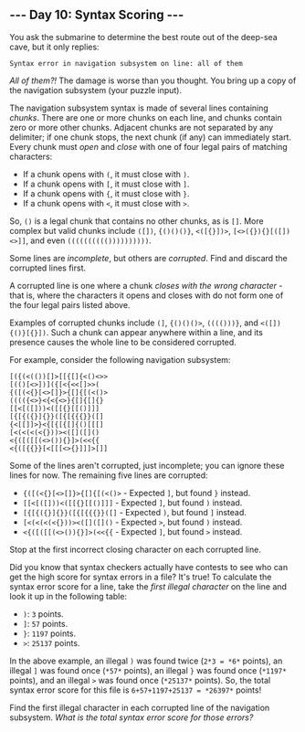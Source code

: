 
--- Day 10: Syntax Scoring ---
------------------------------

You ask the submarine to determine the best route out of the deep-sea cave, but it only replies:



```
Syntax error in navigation subsystem on line: all of them
```

*All of them?!* The damage is worse than you thought. You bring up a copy of the navigation subsystem (your puzzle input).


The navigation subsystem syntax is made of several lines containing *chunks*. There are one or more chunks on each line, and chunks contain zero or more other chunks. Adjacent chunks are not separated by any delimiter; if one chunk stops, the next chunk (if any) can immediately start. Every chunk must *open* and *close* with one of four legal pairs of matching characters:


* If a chunk opens with `(`, it must close with `)`.
* If a chunk opens with `[`, it must close with `]`.
* If a chunk opens with `{`, it must close with `}`.
* If a chunk opens with `<`, it must close with `>`.


So, `()` is a legal chunk that contains no other chunks, as is `[]`. More complex but valid chunks include `([])`, `{()()()}`, `<([{}])>`, `[<>({}){}[([])<>]]`, and even `(((((((((())))))))))`.


Some lines are *incomplete*, but others are *corrupted*. Find and discard the corrupted lines first.


A corrupted line is one where a chunk *closes with the wrong character* - that is, where the characters it opens and closes with do not form one of the four legal pairs listed above.


Examples of corrupted chunks include `(]`, `{()()()>`, `(((()))}`, and `<([]){()}[{}])`. Such a chunk can appear anywhere within a line, and its presence causes the whole line to be considered corrupted.


For example, consider the following navigation subsystem:



```
[({(<(())[]>[[{[]{<()<>>
[(()[<>])]({[<{<<[]>>(
{([(<{}[<>[]}>{[]{[(<()>
(((({<>}<{<{<>}{[]{[]{}
[[<[([]))<([[{}[[()]]]
[{[{({}]{}}([{[{{{}}([]
{<[[]]>}<{[{[{[]{()[[[]
[<(<(<(<{}))><([]([]()
<{([([[(<>()){}]>(<<{{
<{([{{}}[<[[[<>{}]]]>[]]

```

Some of the lines aren't corrupted, just incomplete; you can ignore these lines for now. The remaining five lines are corrupted:


* `{([(<{}[<>[]}>{[]{[(<()>` - Expected `]`, but found `}` instead.
* `[[<[([]))<([[{}[[()]]]` - Expected `]`, but found `)` instead.
* `[{[{({}]{}}([{[{{{}}([]` - Expected `)`, but found `]` instead.
* `[<(<(<(<{}))><([]([]()` - Expected `>`, but found `)` instead.
* `<{([([[(<>()){}]>(<<{{` - Expected `]`, but found `>` instead.


Stop at the first incorrect closing character on each corrupted line.


Did you know that syntax checkers actually have contests to see who can get the high score for syntax errors in a file? It's true! To calculate the syntax error score for a line, take the *first illegal character* on the line and look it up in the following table:


* `)`: `3` points.
* `]`: `57` points.
* `}`: `1197` points.
* `>`: `25137` points.


In the above example, an illegal `)` was found twice (`2*3 = *6*` points), an illegal `]` was found once (`*57*` points), an illegal `}` was found once (`*1197*` points), and an illegal `>` was found once (`*25137*` points). So, the total syntax error score for this file is `6+57+1197+25137 = *26397*` points!


Find the first illegal character in each corrupted line of the navigation subsystem. *What is the total syntax error score for those errors?*


